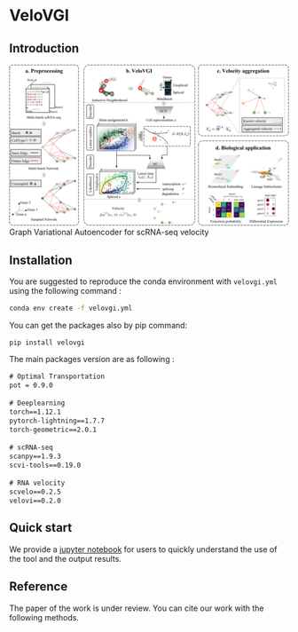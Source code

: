 # VeloVGI

## Introduction

![pipeline](/img/pipeline.png)
Graph Variational Autoencoder for scRNA-seq velocity

## Installation
You are suggested to reproduce the conda environment with `velovgi.yml` using the following command :
```bash
conda env create -f velovgi.yml 
```

You can get the packages also by pip command:
```
pip install velovgi
```

The main packages version are as following :
```
# Optimal Transportation
pot = 0.9.0

# Deeplearning 
torch==1.12.1
pytorch-lightning==1.7.7
torch-geometric==2.0.1

# scRNA-seq 
scanpy==1.9.3
scvi-tools==0.19.0

# RNA velocity 
scvelo==0.2.5
velovi==0.2.0
```

## Quick start

We provide a [jupyter notebook](./notebook/erythroid_lineage.ipynb) for users to quickly understand the use of the tool and the output results.

## Reference

The paper of the work is under review. You can cite our work with the following methods.
```
```
